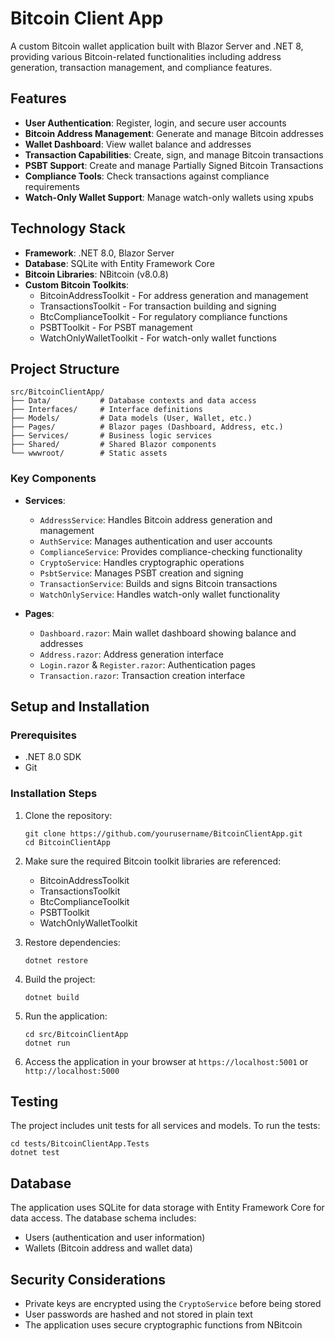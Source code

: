 # Bitcoin Client App

A custom Bitcoin wallet application built with Blazor Server and .NET 8, providing various Bitcoin-related functionalities including address generation, transaction management, and compliance features.

## Features

- **User Authentication**: Register, login, and secure user accounts
- **Bitcoin Address Management**: Generate and manage Bitcoin addresses
- **Wallet Dashboard**: View wallet balance and addresses
- **Transaction Capabilities**: Create, sign, and manage Bitcoin transactions
- **PSBT Support**: Create and manage Partially Signed Bitcoin Transactions
- **Compliance Tools**: Check transactions against compliance requirements
- **Watch-Only Wallet Support**: Manage watch-only wallets using xpubs

## Technology Stack

- **Framework**: .NET 8.0, Blazor Server
- **Database**: SQLite with Entity Framework Core
- **Bitcoin Libraries**: NBitcoin (v8.0.8)
- **Custom Bitcoin Toolkits**:
  - BitcoinAddressToolkit - For address generation and management
  - TransactionsToolkit - For transaction building and signing
  - BtcComplianceToolkit - For regulatory compliance functions
  - PSBTToolkit - For PSBT management
  - WatchOnlyWalletToolkit - For watch-only wallet functions

## Project Structure

```
src/BitcoinClientApp/
├── Data/           # Database contexts and data access
├── Interfaces/     # Interface definitions
├── Models/         # Data models (User, Wallet, etc.)
├── Pages/          # Blazor pages (Dashboard, Address, etc.)
├── Services/       # Business logic services
├── Shared/         # Shared Blazor components
└── wwwroot/        # Static assets
```

### Key Components

- **Services**:
  - `AddressService`: Handles Bitcoin address generation and management
  - `AuthService`: Manages authentication and user accounts
  - `ComplianceService`: Provides compliance-checking functionality
  - `CryptoService`: Handles cryptographic operations
  - `PsbtService`: Manages PSBT creation and signing
  - `TransactionService`: Builds and signs Bitcoin transactions
  - `WatchOnlyService`: Handles watch-only wallet functionality

- **Pages**:
  - `Dashboard.razor`: Main wallet dashboard showing balance and addresses
  - `Address.razor`: Address generation interface
  - `Login.razor` & `Register.razor`: Authentication pages
  - `Transaction.razor`: Transaction creation interface

## Setup and Installation

### Prerequisites

- .NET 8.0 SDK
- Git

### Installation Steps

1. Clone the repository:
   ```
   git clone https://github.com/yourusername/BitcoinClientApp.git
   cd BitcoinClientApp
   ```

2. Make sure the required Bitcoin toolkit libraries are referenced:
   - BitcoinAddressToolkit
   - TransactionsToolkit
   - BtcComplianceToolkit
   - PSBTToolkit
   - WatchOnlyWalletToolkit

3. Restore dependencies:
   ```
   dotnet restore
   ```

4. Build the project:
   ```
   dotnet build
   ```

5. Run the application:
   ```
   cd src/BitcoinClientApp
   dotnet run
   ```

6. Access the application in your browser at `https://localhost:5001` or `http://localhost:5000`

## Testing

The project includes unit tests for all services and models. To run the tests:

```
cd tests/BitcoinClientApp.Tests
dotnet test
```

## Database

The application uses SQLite for data storage with Entity Framework Core for data access. The database schema includes:

- Users (authentication and user information)
- Wallets (Bitcoin address and wallet data)

## Security Considerations

- Private keys are encrypted using the `CryptoService` before being stored
- User passwords are hashed and not stored in plain text
- The application uses secure cryptographic functions from NBitcoin
